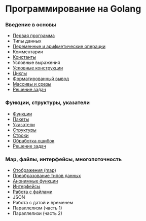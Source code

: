 # Программирование на Golang

### Введение в основы
+ [Первая программа](./Basics/FirstPrograms)
+ Типы данных
+ [Переменные и арифметические операции](./Basics/Variables)
+ Комментарии
+ [Константы](./Basics/Constants)
+ Условные выражения
+ [Условные конструкции](./Basics/Conditions)
+ [Циклы](./Basics/Loops)
+ [Форматированный вывод](./Basics/Formatting)
+ [Массивы и срезы](./Basics/Arrays)
+ [Решение задач](./Basics/Exercises)

### Функции, структуры, указатели
+ [Функции](./Structures/Functions)
+ [Пакеты](./Structures/Packages)
+ [Указатели](./Structures/Pointers)
+ [Структуры](./Structures/Struct)
+ [Строки](./Structures/Strings)
+ [Обработка ошибок](./Structures/Errors)
+ [Решение задач](./Structures/Exercises)

### Map, файлы, интерфейсы, многопоточность
+ [Отображения (map)](./Interfaces/Map)
+ [Преобразование типов данных](./Interfaces/Types)
+ [Анонимные функции](./Interfaces/Anonymous)
+ [Интерфейсы](./Interfaces/Interfaces)
+ [Работа с файлами](./Interfaces/Files/)
+ JSON
+ Работа с датой и временем
+ Параллелизм (часть 1)
+ Параллелизи (часть 2)


